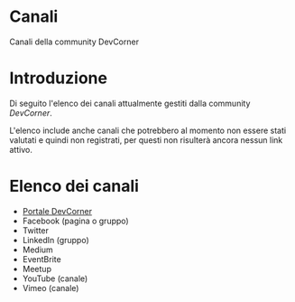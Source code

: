# Canali
Canali della community DevCorner

# Introduzione

Di seguito l'elenco dei canali attualmente gestiti dalla community _DevCorner_.

L'elenco include anche canali che potrebbero al momento non essere stati valutati e quindi non registrati, per questi non risulterà ancora nessun link attivo.

# Elenco dei canali

- [Portale DevCorner](http://devcorner.org)
- Facebook (pagina o gruppo)
- Twitter
- LinkedIn (gruppo)
- Medium
- EventBrite
- Meetup
- YouTube (canale)
- Vimeo (canale)